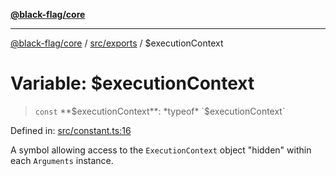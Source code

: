 [**@black-flag/core**](../../../README.md)

***

[@black-flag/core](../../../README.md) / [src/exports](../README.md) / $executionContext

# Variable: $executionContext

> `const` **$executionContext**: *typeof* `$executionContext`

Defined in: [src/constant.ts:16](https://github.com/Xunnamius/black-flag/blob/f720a804174f12cc89580da9c1ce4476115249e9/src/constant.ts#L16)

A symbol allowing access to the `ExecutionContext` object "hidden" within
each `Arguments` instance.
